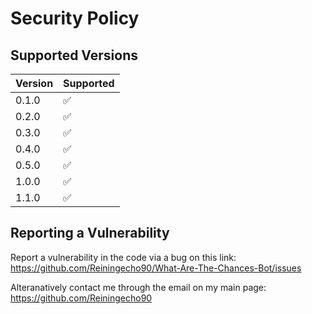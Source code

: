 # Security Policy

## Supported Versions

| Version | Supported          |
| ------- | ------------------ |
| 0.1.0   | :white_check_mark: |
| 0.2.0   | :white_check_mark: |
| 0.3.0   | :white_check_mark: |
| 0.4.0   | :white_check_mark: |
| 0.5.0   | :white_check_mark: |
| 1.0.0   | :white_check_mark: |
| 1.1.0   | :white_check_mark: |

## Reporting a Vulnerability

Report a vulnerability in the code via a bug on this link: https://github.com/Reiningecho90/What-Are-The-Chances-Bot/issues

Alteranatively contact me through the email on my main page: https://github.com/Reiningecho90
